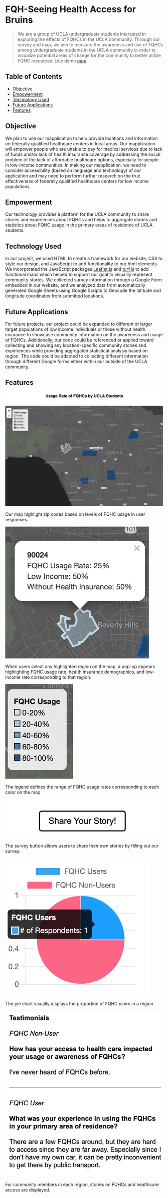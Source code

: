 # FQH-Seeing Health Access for Bruins
> We are a group of UCLA undergraduate students interested in exploring the effects of FQHCs in the UCLA community. Through our survey and map, we aim to measure the awareness and use of FQHCs among undergraduate students in the UCLA community in order to visualize potential areas of change for the community to better utilize FQHC resources.
> Live demo [_here_](https://jamesfalkenroth.github.io/healthcare/index.html). <!-- If you have the project hosted somewhere, include the link here. -->

## Table of Contents
* [Objective](#objective)
* [Empowerment](#empowerment)
* [Technology Used](#technology-used)
* [Future Applications](#future-applications)
* [Features](#features)

## Objective

We plan to use our mapplication to help provide locations and information on federally qualified healthcare centers in local areas. Our mapplication will empower people who are unable to pay for medical services due to lack of funds and/or lack of health insurance coverage by addressing the social problem of the lack of affordable healthcare options, especially for people in low-income communities. In making our mapplication, we need to consider accessibility (based on language and technology) of our application and may need to perform further research on the true effectiveness of federally qualified healthcare centers for low income populations.

## Empowerment

Our technology provides a platform for the UCLA community to share stories and experiences about FQHCs and helps to aggregate stories and statistics about FQHC usage in the primary areas of residence of UCLA students.

## Technology Used

In our project, we used HTML to create a framework for our website, CSS to style our design, and JavaScript to add functionality to our html elements. We incorporated the JavaScript packages [Leaflet.js](https://leafletjs.com/) and [turf.js](https://turfjs.org/) to add functional maps which helped to support our goal to visuallly represent community stories. We collected survey information through a Google Form embedded in our website, and we analyzed data from automatically generated Google Sheets using Google Scripts to Geocode the latitude and longitude coordinates from submitted locations.

## Future Applications

For future projects, our project could be expanded to different or larger target populations of low income individuals or those without health insurance to showcase community information on the awareness and usage of FQHCs. Additionally, our code could be referenced or applied toward collecting and showing any location-specific community stories and experiences while providing aggregated statistical analysis based on region. The code could be adapted to collecting different information through different Google forms either within our outside of the UCLA community.

## Features

![Map](./img/map.png)

Our map highlight zip codes based on levels of FQHC usage in user responses.

![Pop-Up](./img/popup.png)

When users select any highlighted region on the map, a pop-up appears highlighting FQHC usage rate, health insurance demographics, and low-income rate corresponding to that region.

![Legend](./img/legend.png)

The legend defines the range of FQHC usage rates corresponding to each color on the map.

![Survey Button](./img/survey.png)

The survey button allows users to share their own stories by filling out our survey.

![Pie Chart](./img/chart.png)

The pie chart visually displays the proportion of FQHC users in a region

![Testimonials](./img/testimonials.png)

For community members in each region, stories on FQHCs and healthcare access are displayed.